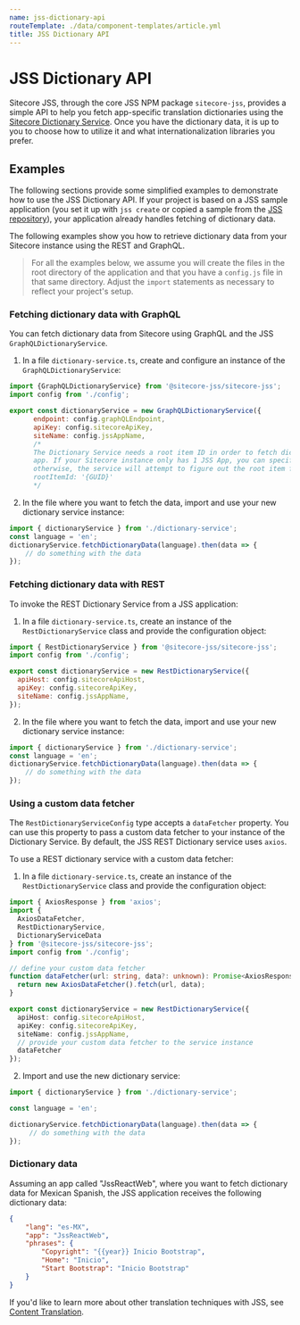 ```yaml
---
name: jss-dictionary-api
routeTemplate: ./data/component-templates/article.yml
title: JSS Dictionary API
---
```


# JSS Dictionary API 

Sitecore JSS, through the core JSS NPM package `sitecore-jss`, provides a simple API to help you fetch app-specific translation dictionaries using the [Sitecore Dictionary Service](/docs/fundamentals/services/dictionary/sitecore-dictionary-service). Once you have the dictionary data, it is up to you to choose how to utilize it and what internationalization libraries you prefer. 

## Examples

The following sections provide some simplified examples to demonstrate how to use the JSS Dictionary API. If your project is based on a JSS sample application (you set it up with `jss create` or copied a sample from the [JSS repository](https://github.com/Sitecore/jss/tree/master/samples)), your application already handles fetching of dictionary data.

The following examples show you how to retrieve dictionary data from your Sitecore instance using the REST and GraphQL. 

> For all the examples below, we assume you will create the files in the root directory of the application and that you have a `config.js` file in that same directory. Adjust the `import` statements as necessary to reflect your project's setup.
### Fetching dictionary data with GraphQL

You can fetch dictionary data from Sitecore using GraphQL and the JSS `GraphQLDictionaryService`. 

1. In a file `dictionary-service.ts`, create and configure an instance of the `GraphQLDictionaryService`: 

```javascript
import {GraphQLDictionaryService} from '@sitecore-jss/sitecore-jss';
import config from './config';

export const dictionaryService = new GraphQLDictionaryService({
      endpoint: config.graphQLEndpoint,
      apiKey: config.sitecoreApiKey,
      siteName: config.jssAppName,
      /*
      The Dictionary Service needs a root item ID in order to fetch dictionary phrases for the current
      app. If your Sitecore instance only has 1 JSS App, you can specify the root item ID here;
      otherwise, the service will attempt to figure out the root item for the current JSS App using GraphQL and app name.
      rootItemId: '{GUID}'
      */
```

2. In the file where you want to fetch the data, import and use your new dictionary service instance: 

```javascript
import { dictionaryService } from './dictionary-service';
const language = 'en';
dictionaryService.fetchDictionaryData(language).then(data => {
    // do something with the data
});
```

### Fetching dictionary data with REST

To invoke the REST Dictionary Service from a JSS application: 

1. In a file `dictionary-service.ts`, create an instance of the `RestDictionaryService` class and provide the configuration object:

```javascript
import { RestDictionaryService } from '@sitecore-jss/sitecore-jss';
import config from './config';

export const dictionaryService = new RestDictionaryService({
  apiHost: config.sitecoreApiHost,
  apiKey: config.sitecoreApiKey,
  siteName: config.jssAppName,
});
```
2. In the file where you want to fetch the data, import and use your new dictionary service instance: 

```javascript
import { dictionaryService } from './dictionary-service';
const language = 'en';
dictionaryService.fetchDictionaryData(language).then(data => {
    // do something with the data
});
```

### Using a custom data fetcher

The `RestDictionaryServiceConfig` type accepts a `dataFetcher` property. You can use this property to pass a custom data fetcher to your instance of the Dictionary Service. By default, the JSS REST Dictionary service uses `axios`.

To use a REST dictionary service with a custom data fetcher: 

1. In a file `dictionary-service.ts`, create an instance of the `RestDictionaryService` class and provide the configuration object:

```typescript
import { AxiosResponse } from 'axios';
import { 
  AxiosDataFetcher,
  RestDictionaryService,
  DictionaryServiceData
} from '@sitecore-jss/sitecore-jss';
import config from './config';

// define your custom data fetcher
function dataFetcher(url: string, data?: unknown): Promise<AxiosResponse<DictionaryServiceData>> {
  return new AxiosDataFetcher().fetch(url, data);
}

export const dictionaryService = new RestDictionaryService({
  apiHost: config.sitecoreApiHost,
  apiKey: config.sitecoreApiKey,
  siteName: config.jssAppName,
  // provide your custom data fetcher to the service instance
  dataFetcher
});
```

2. Import and use the new dictionary service:  
```javascript
import { dictionaryService } from './dictionary-service';

const language = 'en';

dictionaryService.fetchDictionaryData(language).then(data => {
     // do something with the data
});
```

### Dictionary data

Assuming an app called "JssReactWeb", where you want to fetch dictionary data for Mexican Spanish, the JSS application receives the following dictionary data:

```json
{
    "lang": "es-MX",
    "app": "JssReactWeb",
    "phrases": {
        "Copyright": "{{year}} Inicio Bootstrap",
        "Home": "Inicio",
        "Start Bootstrap": "Inicio Bootstrap"
    }
}
```

If you'd like to learn more about other translation techniques with JSS, see [Content Translation](/docs/techniques/content-translation).

